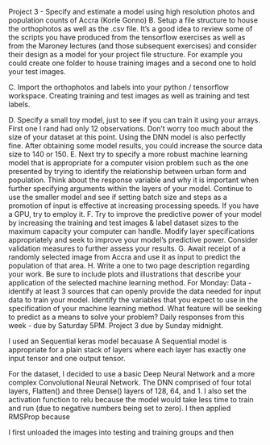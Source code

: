 Project 3 - Specify and estimate a model using high resolution photos and population counts of Accra (Korle Gonno)
B. Setup a file structure to house the orthophotos as well as the .csv file. It’s a good idea to review some of the scripts you have produced from the tensorflow exercises as well as from the Maroney lectures (and those subsequent exercises) and consider their design as a model for your project file structure. For example you could create one folder to house training images and a second one to hold your test images.

C. Import the orthophotos and labels into your python / tensorflow workspace. Creating training and test images as well as training and test labels.

D. Specify a small toy model, just to see if you can train it using your arrays. First one I rand had only 12 observations. Don’t worry too much about the size of your dataset at this point. Using the DNN model is also perfectly fine. After obtaining some model results, you could increase the source data size to 140 or 150.
E. Next try to specify a more robust machine learning model that is appropriate for a computer vision problem such as the one presented by trying to identify the relationship between urban form and population. Think about the response variable and why it is important when further specifying arguments within the layers of your model. Continue to use the smaller model and see if setting batch size and steps as a promotion of input is effective at increasing processing speeds. If you have a GPU, try to employ it.
F. Try to improve the predictive power of your model by increasing the training and test images & label dataset sizes to the maximum capacity your computer can handle. Modify layer specifications appropriately and seek to improve your model’s predictive power. Consider validation measures to further assess your results.
G. Await receipt of a randomly selected image from Accra and use it as input to predict the population of that area.
H. Write a one to two page description regarding your work. Be sure to include plots and illustrations that describe your application of the selected machine learning method.
For Monday: Data - identify at least 3 sources that can openly provide the data needed for input data to train your model. Identify the variables that you expect to use in the specification of your machine learning method. What feature will be seeking to predict as a means to solve your problem?
Daily responses from this week - due by Saturday 5PM. Project 3 due by Sunday midnight.

I used an Sequential keras model becauase A Sequential model is appropriate for a plain stack of layers where each layer has exactly one input tensor and one output tensor.

For the dataset, I decided to use a basic Deep Neural Network and a more complex Convolutional Neural Network. The DNN comprised of four total layers, Flatten() and three Dense() layers of 128, 64, and 1. I also set the activation function to relu because the model would take less time to train and run (due to negative numbers being set to zero). I then applied RMSProp because 

I first unloaded the images into testing and training groups and then 


